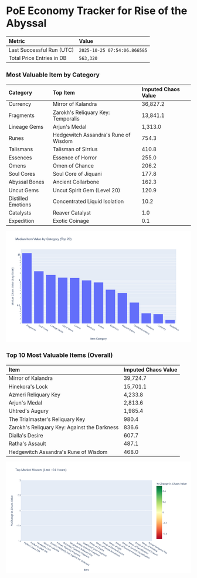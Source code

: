 # PoE Economy Tracker for Rise of the Abyssal

<!-- START_MAINTENANCE -->
| Metric | Value |
|:---|:---|
| Last Successful Run (UTC) | `2025-10-25 07:54:06.866585` |
| Total Price Entries in DB | `563,320` |

<!-- END_MAINTENANCE -->

<!-- START_DATAFRAME_DEBUG -->
<!-- END_DATAFRAME_DEBUG -->

<!-- START_CATEGORY_ANALYSIS -->
### Most Valuable Item by Category
| Category | Top Item | Imputed Chaos Value |
| :--- | :--- | :--- |
| Currency | Mirror of Kalandra | 36,827.2 |
| Fragments | Zarokh's Reliquary Key: Temporalis | 13,841.1 |
| Lineage Gems | Arjun's Medal | 1,313.0 |
| Runes | Hedgewitch Assandra's Rune of Wisdom | 754.3 |
| Talismans | Talisman of Sirrius | 410.8 |
| Essences | Essence of Horror | 255.0 |
| Omens | Omen of Chance | 206.2 |
| Soul Cores | Soul Core of Jiquani | 177.8 |
| Abyssal Bones | Ancient Collarbone | 162.3 |
| Uncut Gems | Uncut Spirit Gem (Level 20) | 120.9 |
| Distilled Emotions | Concentrated Liquid Isolation | 10.2 |
| Catalysts | Reaver Catalyst | 1.0 |
| Expedition | Exotic Coinage | 0.1 |


![Category Analysis Chart](charts/category_analysis.png)
<!-- END_ANALYSIS -->

<!-- START_ANALYSIS -->
### Top 10 Most Valuable Items (Overall)
| Item | Imputed Chaos Value |
| :--- | :--- |
| Mirror of Kalandra | 39,724.7 |
| Hinekora's Lock | 15,701.1 |
| Azmeri Reliquary Key | 4,233.8 |
| Arjun's Medal | 2,813.6 |
| Uhtred's Augury | 1,985.4 |
| The Trialmaster's Reliquary Key | 980.4 |
| Zarokh's Reliquary Key: Against the Darkness | 836.6 |
| Dialla's Desire | 607.7 |
| Ratha's Assault | 487.1 |
| Hedgewitch Assandra's Rune of Wisdom | 468.0 |


![Market Movers Chart](charts/market_movers.png)
<!-- END_ANALYSIS -->
